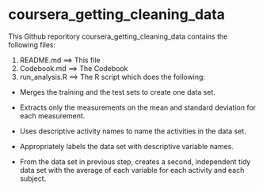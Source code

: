 # coursera_getting_cleaning_data


This Github reporitory coursera_getting_cleaning_data contains the following files:

1. README.md ==> This file
2. Codebook.md ==> The Codebook
3. run_analysis.R ==> The R script which  does the following:
 * Merges the training and the test sets to create one data set.

 * Extracts only the measurements on the mean and standard deviation for each measurement.
 
 * Uses descriptive activity names to name the activities in the data set.
 
 * Appropriately labels the data set with descriptive variable names.
 
 * From the data set in previous step, creates a second, independent tidy data set with the average of each variable for each activity and each subject.
 


